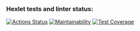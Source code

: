 ### Hexlet tests and linter status:
[![Actions Status](https://github.com/BOMBYASCHER/java-project-71/workflows/hexlet-check/badge.svg)](https://github.com/BOMBYASCHER/java-project-71/actions)
[![Maintainability](https://api.codeclimate.com/v1/badges/1d089336d221ab6fba84/maintainability)](https://codeclimate.com/github/BOMBYASCHER/java-project-71/maintainability)
[![Test Coverage](https://api.codeclimate.com/v1/badges/1d089336d221ab6fba84/test_coverage)](https://codeclimate.com/github/BOMBYASCHER/java-project-71/test_coverage)